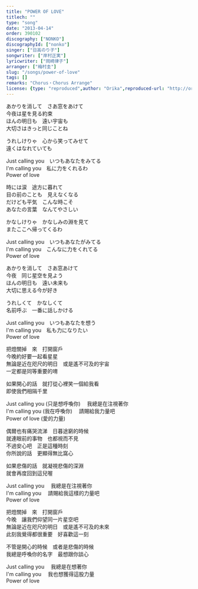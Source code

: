 ```yaml
---
title: "POWER OF LOVE"
titlech: ""
type: "song"
date: "2013-04-14"
order: 390102
discography: ["NONKO"]
discographyId: ["nonko"]
singer: ["日高のり子"]
songwriter: ["岸村正実"]
lyricwriter: ["岡崎律子"]
arranger: ["梅村圭"]
slug: "/songs/power-of-love"
tags: []
remarks: "Chorus・Chorus Arrange"
license: {type: "reproduced",author: "Orika",reproduced-url: "http://orikamushi.myweb.hinet.net",reproduced-website: "織歌蟲"}
---
```


あかりを消して　さあ窓をあけて   
今夜は星を見る約束   
ほんの明日も　遠い宇宙も   
大切さはきっと同じことね   
  
うれしけりゃ　心から笑ってみせて   
遠くはなれていても   
  
Just calling you　いつもあなたをみてる   
I'm calling you　私に力をくれるわ   
Power of love   
  
時には涙　途方に暮れて   
目の前のことも　見えなくなる   
だけども平気　こんな時こそ   
あなたの言葉　なんてやさしい   
  
かなしけりゃ　かなしみの淵を見て   
またここへ帰ってくるわ   
  
Just calling you　いつもあなたがみてる   
I'm calling you　こんなに力をくれてる   
Power of love   
  
あかりを消して　さあ窓あけて   
今夜　同じ星空を見よう   
ほんの明日も　遠い未来も   
大切に思える今が好き   
  
うれしくて　かなしくて   
名前呼ぶ　一番に話しかける   
  
Just calling you　いつもあなたを想う   
I'm calling you　私も力になりたい   
Power of love   
  

<!-- 翻译 -->

把燈關掉　來　打開窗戶  
今晚約好要一起看星星  
無論是近在咫尺的明日　或是遙不可及的宇宙  
一定都是同等重要的唷  
  
如果開心的話　就打從心裡笑一個給我看  
即使我們相隔千里  
  
Just calling you (只是想呼喚你) 　我總是在注視著你  
I'm calling you (我在呼喚你) 　請賜給我力量吧  
Power of love (愛的力量)  
  
偶爾也有痛哭流涕　日暮途窮的時候  
就連眼前的事物　也都視而不見  
不過安心吧　正是這種時刻  
你所說的話　更顯得無比窩心  
  
如果悲傷的話　就凝視悲傷的深淵  
就會再度回到這兒喔  
  
Just calling you 　我總是在注視著你  
I'm calling you 　請賜給我這樣的力量吧  
Power of love  
  
把燈關掉　來　打開窗戶  
今晚　讓我們仰望同一片星空吧  
無論是近在咫尺的明日　或是遙不可及的未來  
此刻我覺得都很重要　好喜歡這一刻  
  
不管是開心的時候　或者是悲傷的時候  
我總是呼喚你的名字　最想跟你談心  
  
Just calling you 　我總是在想著你  
I'm calling you 　我也想獲得這股力量  
Power of love
